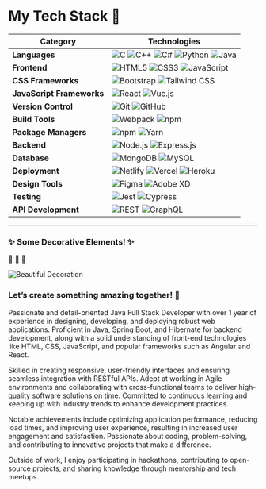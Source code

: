
# My Tech Stack 🚀

| Category                     | Technologies                                                                                                 |
|------------------------------|-------------------------------------------------------------------------------------------------------------|
| **Languages**                | ![C](https://img.shields.io/badge/C-00599C?style=flat&logo=c&logoColor=white) ![C++](https://img.shields.io/badge/C%2B%2B-00599C?style=flat&logo=c%2B%2B&logoColor=white) ![C#](https://img.shields.io/badge/C%23-239120?style=flat&logo=csharp&logoColor=white) ![Python](https://img.shields.io/badge/Python-3776AB?style=flat&logo=python&logoColor=white) ![Java](https://img.shields.io/badge/Java-007396?style=flat&logo=java&logoColor=white) |
| **Frontend**                 | ![HTML5](https://img.shields.io/badge/HTML5-E34F26?style=flat&logo=html5&logoColor=white) ![CSS3](https://img.shields.io/badge/CSS3-1572B6?style=flat&logo=css3&logoColor=white) ![JavaScript](https://img.shields.io/badge/JavaScript-F7DF1E?style=flat&logo=javascript&logoColor=black) |
| **CSS Frameworks**           | ![Bootstrap](https://img.shields.io/badge/Bootstrap-7952B3?style=flat&logo=bootstrap&logoColor=white) ![Tailwind CSS](https://img.shields.io/badge/Tailwind%20CSS-06B6D4?style=flat&logo=tailwind-css&logoColor=white) |
| **JavaScript Frameworks**    | ![React](https://img.shields.io/badge/React-61DAFB?style=flat&logo=react&logoColor=black) ![Vue.js](https://img.shields.io/badge/Vue.js-4FC08D?style=flat&logo=vue.js&logoColor=white) |
| **Version Control**          | ![Git](https://img.shields.io/badge/Git-F05032?style=flat&logo=git&logoColor=white) ![GitHub](https://img.shields.io/badge/GitHub-181717?style=flat&logo=github&logoColor=white) |
| **Build Tools**              | ![Webpack](https://img.shields.io/badge/webpack-8DD3F0?style=flat&logo=webpack&logoColor=black) ![npm](https://img.shields.io/badge/npm-CB3837?style=flat&logo=npm&logoColor=white) |
| **Package Managers**         | ![npm](https://img.shields.io/badge/npm-CB3837?style=flat&logo=npm&logoColor=white) ![Yarn](https://img.shields.io/badge/Yarn-2C8EBB?style=flat&logo=yarn&logoColor=white) |
| **Backend**                  | ![Node.js](https://img.shields.io/badge/Node.js-339933?style=flat&logo=node.js&logoColor=white) ![Express.js](https://img.shields.io/badge/Express.js-404D59?style=flat&logo=express&logoColor=white) |
| **Database**                 | ![MongoDB](https://img.shields.io/badge/MongoDB-47A248?style=flat&logo=mongodb&logoColor=white) ![MySQL](https://img.shields.io/badge/MySQL-4479A1?style=flat&logo=mysql&logoColor=white) |
| **Deployment**               | ![Netlify](https://img.shields.io/badge/Netlify-00C7B7?style=flat&logo=netlify&logoColor=white) ![Vercel](https://img.shields.io/badge/Vercel-000000?style=flat&logo=vercel&logoColor=white) ![Heroku](https://img.shields.io/badge/Heroku-430098?style=flat&logo=heroku&logoColor=white) |
| **Design Tools**             | ![Figma](https://img.shields.io/badge/Figma-F24E1E?style=flat&logo=figma&logoColor=white) ![Adobe XD](https://img.shields.io/badge/Adobe%20XD-FF26B1?style=flat&logo=adobe-xd&logoColor=white) |
| **Testing**                  | ![Jest](https://img.shields.io/badge/Jest-944058?style=flat&logo=jest&logoColor=white) ![Cypress](https://img.shields.io/badge/Cypress-17202C?style=flat&logo=cypress&logoColor=white) |
| **API Development**          | ![REST](https://img.shields.io/badge/REST-000000?style=flat&logo=rest&logoColor=white) ![GraphQL](https://img.shields.io/badge/GraphQL-E10098?style=flat&logo=graphql&logoColor=white) |

---

### ✨ Some Decorative Elements! ✨

🌟 🌈 🎨

![Beautiful Decoration](https://media.giphy.com/media/xT39D7j68A8Q9uGy5i/giphy.gif)

### Let’s create something amazing together! 🚀




Passionate and detail-oriented Java Full Stack Developer with over 1 year of experience in designing, developing, and deploying robust web applications. Proficient in Java, Spring Boot, and Hibernate for backend development, along with a solid understanding of front-end technologies like HTML, CSS, JavaScript, and popular frameworks such as Angular and React.

Skilled in creating responsive, user-friendly interfaces and ensuring seamless integration with RESTful APIs. Adept at working in Agile environments and collaborating with cross-functional teams to deliver high-quality software solutions on time. Committed to continuous learning and keeping up with industry trends to enhance development practices.

Notable achievements include optimizing application performance, reducing load times, and improving user experience, resulting in increased user engagement and satisfaction. Passionate about coding, problem-solving, and contributing to innovative projects that make a difference.

Outside of work, I enjoy participating in hackathons, contributing to open-source projects, and sharing knowledge through mentorship and tech meetups.


